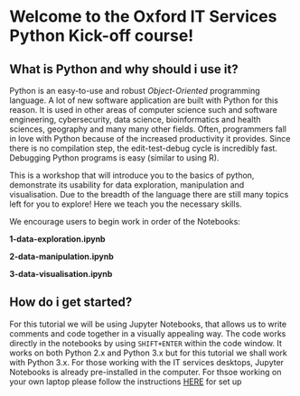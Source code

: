 # Welcome to the Oxford IT Services Python Kick-off course!

## What is Python and why should i use it?
Python is an easy-to-use and robust *Object-Oriented* programming language. A lot of new software application are built with Python for this reason. It is used in other areas of computer science such and software engineering, cybersecurity, data science, bioinformatics and health sciences, geography and many many other fields.
Often, programmers fall in love with Python because of the increased productivity it provides. Since there is no compilation step, the edit-test-debug cycle is incredibly fast. Debugging Python programs is easy (similar to using R).

This is a workshop that will introduce you to the basics of python, demonstrate its usability for data exploration, manipulation and visualisation.
Due to the breadth of the language there are still many topics left for you to explore! Here we teach you the necessary skills.

We encourage users to begin work in order of the Notebooks:

**1-data-exploration.ipynb**

**2-data-manipulation.ipynb**

**3-data-visualisation.ipynb**

## How do i get started?
For this tutorial we will be using Jupyter Notebooks, that allows us to write comments and code together 
in a visually appealing way. The code works directly in the notebooks by using `SHIFT+ENTER` within the code window.
It works on both Python 2.x and Python 3.x but 
for this tutorial we shall work with Python 3.x. 
For those working with the IT services desktops, Jupyter Notebooks is already pre-installed in the computer. 
For thsoe working on your own laptop please follow the instructions [HERE](https://drive.google.com/file/d/1aQe615jrQxMzak3I_Hd8K6GRraP2nZHn/view?fbclid=IwAR1LosetUEIgg8G-3lDWx1Gpn-v6_7ehjZU0ngy75vrAN34LP1VIqv-uEDY) for set up

